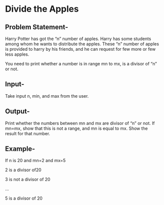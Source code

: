 # Divide the Apples
## Problem Statement-
Harry Potter has got the “n” number of apples. Harry has some students among whom he wants to distribute the apples. These “n” number of apples is provided to harry by his friends, and he can request for few more or few less apples.

You need to print whether a number is in range mn to mx, is a divisor of “n” or not.

## Input-
Take input n, min, and max from the user.

## Output-
Print whether the numbers between mn and mx are divisor of “n” or not. If mn=mx, show that this is not a range, and mn is equal to mx. Show the result for that number.

## Example-
If n is 20 and mn=2 and mx=5

2 is a divisor of20

3 is not a divisor of 20

...

5 is a divisor of 20
